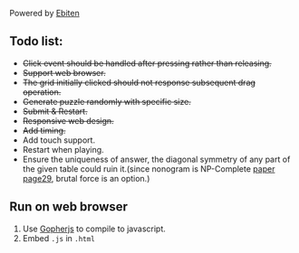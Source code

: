 
Powered by [Ebiten](https://ebiten.org/)

## Todo list:
- ~~Click event should be handled after pressing rather than releasing.~~
- ~~Support web browser.~~
- ~~The grid initially clicked should not response subsequent drag operation.~~
- ~~Generate puzzle randomly with specific size.~~
- ~~Submit & Restart.~~
- ~~Responsive web design.~~
- ~~Add timing.~~
- Add touch support.
- Restart when playing.
- Ensure the uniqueness of answer, the diagonal symmetry of any part of the given table could ruin it.(since nonogram is NP-Complete [paper page29](http://liacs.leidenuniv.nl/assets/2012-01JanvanRijn.pdf), brutal force is an option.)


## Run on web browser
1. Use [Gopherjs](https://github.com/gopherjs/gopherjs) to compile to javascript.
2. Embed `.js` in `.html`